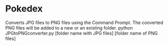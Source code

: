 # Pokedex

Converts JPG files to PNG files using the Command Prompt.
The converted PNG files will be added to a new or an existing folder.
python JPGtoPNGconverter.py [folder name with JPG files] [folder name of PNG files]
